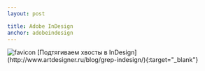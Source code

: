 ```yaml
---
layout: post

title: Adobe InDesign
anchor: adobeindesign
---
```


<img src="http://www.artdesigner.ru/favicon.ico" alt="favicon"/>
[Подтягиваем хвосты в InDesign](http://www.artdesigner.ru/blog/grep-indesign/){:target="_blank"}    
